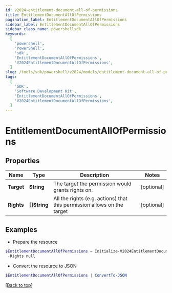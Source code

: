 ```yaml
---
id: v2024-entitlement-document-all-of-permissions
title: EntitlementDocumentAllOfPermissions
pagination_label: EntitlementDocumentAllOfPermissions
sidebar_label: EntitlementDocumentAllOfPermissions
sidebar_class_name: powershellsdk
keywords:
  [
    'powershell',
    'PowerShell',
    'sdk',
    'EntitlementDocumentAllOfPermissions',
    'V2024EntitlementDocumentAllOfPermissions',
  ]
slug: /tools/sdk/powershell/v2024/models/entitlement-document-all-of-permissions
tags:
  [
    'SDK',
    'Software Development Kit',
    'EntitlementDocumentAllOfPermissions',
    'V2024EntitlementDocumentAllOfPermissions',
  ]
---
```


# EntitlementDocumentAllOfPermissions

## Properties

| Name | Type | Description | Notes |
| --- | --- | --- | --- |
| **Target** | **String** | The target the permission would grants rights on. | [optional] |
| **Rights** | **[]String** | All the rights (e.g. actions) that this permission allows on the target | [optional] |

## Examples

- Prepare the resource

```powershell
$EntitlementDocumentAllOfPermissions = Initialize-V2024EntitlementDocumentAllOfPermissions  -Target SYS.GV_$TRANSACTION `
 -Rights null
```

- Convert the resource to JSON

```powershell
$EntitlementDocumentAllOfPermissions | ConvertTo-JSON
```

[[Back to top]](#)

